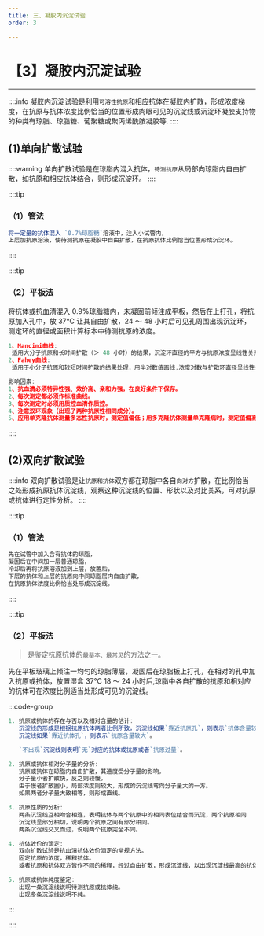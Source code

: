 ```yaml
---
title: 三、凝胶内沉淀试验
order: 3

---
```


# 【3】凝胶内沉淀试验

<kaodian :text="'免疫学检验记忆卡'" />

<!-- ###### 第六章 沉淀反应

> 临床免疫学检验 -->

<beitiM/>

---

::::info
凝胶内沉淀试验是利用`可溶性抗原`和相应抗体在凝胶内扩散，形成浓度梯度，在抗原与抗体浓度比例恰当的位置形成肉眼可见的沉淀线或沉淀环凝胶支持物的种类有琼脂、琼脂糖、葡聚糖或聚丙烯酰胺凝胶等.
::::

## (1)单向扩散试验

<son :text="'免疫学检验记忆卡'" text62="(1)单向扩散试验" :textOption="[['了解 ','专业实践能力'],['掌握 ','专业实践能力'],['掌握 ','专业实践能力']]" />

::::warning
单向扩散试验是在琼脂内混入抗体，`待测抗原`从局部向琼脂内自由扩散，如抗原和相应抗体结合，则形成沉淀环。
::::

<!-- <son :text="'免疫学检验记忆卡'" text63="（1）管法" :textOption="[['熟练','专业实践能力'],['熟练','专业实践能力'],['熟练','专业实践能力']]" /> -->

::::tip

### （1）管法

```js
将一定量的抗体混入 `0.7%琼脂糖`溶液中，注入小试管内，
上层加抗原溶液，使待测抗原在凝胶中自由扩散，在抗原抗体比例恰当位置形成沉淀环。
```

::::

<!-- <son :text="'免疫学检验记忆卡'" text64="（2）平板法" :textOption="[['掌握','专业实践能力'],['掌握','专业实践能力'],['掌握','专业实践能力']]" /> -->

::::tip

### （2）平板法

将抗体或抗血清混入 0.9%琼脂糖内，未凝固前倾注成平板，然后在上打孔，将抗原加入孔中，放 37℃ 让其自由扩散，24 ～ 48 小时后可见孔周围出现沉淀环，测定环的直径或面积计算标本中待测抗原的浓度。

```js
1、Mancini曲线:
 适用大分子抗原和长时间扩散（＞ 48 小时）的结果，沉淀环直径的平方与抗原浓度呈线性关系。
2、Fahey曲线:
 适用于小分子抗原和较短时间扩散的结果处理，用半对数值画线,浓度对数与扩散环直径呈线性关系。

影响因素:
1、抗血清必须特异性强、效价高、亲和力强，在良好条件下保存。
2、每次测定都必须作标准曲线。
3、每次测定时必须用质控血清作质控。
4、注意双环现象（出现了两种抗原性相同成分）。
5、应用单克隆抗体测量多态性抗原时，测定值偏低；用多克隆抗体测量单克隆病时，测定值偏高。
```

::::

## (2)双向扩散试验

<son :text="'免疫学检验记忆卡'" text65="(2)双向扩散试验" :textOption="[['了解 ','专业实践能力'],['掌握 ','专业实践能力'],['掌握 ','专业实践能力']]" />

::::info
双向扩散试验是让`抗原和抗体`双方都在琼脂中各自`向对方`扩散，在比例恰当之处形成抗原抗体沉淀线，观察这种沉淀线的位置、形状以及对比关系，可对抗原或抗体进行定性分析。
::::

<!--
<son :text="'免疫学检验记忆卡'" text66="（1）管法" :textOption="[['熟练','专业实践能力'],['熟练','专业实践能力'],['熟练','专业实践能力']]" /> -->

::::tip

### （1）管法

```js
先在试管中加入含有抗体的琼脂，
凝固后在中间加一层普通琼脂，
冷却后再将抗原溶液加到上层，放置后，
下层的抗体和上层的抗原向中间琼脂层内自由扩散，
在抗原抗体浓度比例恰当处形成沉淀线。
```

::::

<!-- <son :text="'免疫学检验记忆卡'" text67="（2）平板法" :textOption="[['掌握','专业实践能力'],['掌握','专业实践能力'],['掌握','专业实践能力']]" /> -->

::::tip

### （2）平板法

> 是鉴定抗原抗体的`最基本、最常见`的方法之一。

先在平板玻璃上倾注一均匀的琼脂薄层，凝固后在琼脂板上打孔，在相对的孔中加入抗原或抗体，放置湿盒 37℃ 18 ～ 24 小时后,琼脂中各自扩散的抗原和相对应的抗体可在浓度比例适当处形成可见的沉淀线。

:::code-group

```js [相对含量]
1. 抗原或抗体的存在与否以及相对含量的估计:
   沉淀线的形成是根据抗原抗体两者比例所致，沉淀线如果`靠近抗原孔`，则表示`抗体含量较大`
   沉淀线如果`靠近抗体孔`，则表示`抗原含量较大`。

   `不出现`沉淀线则表明`无`对应的抗体或抗原或者`抗原过量`。
```

```js [相对分子量]
2. 抗原或抗体相对分子量的分析:
   抗原或抗体在琼脂内自由扩散，其速度受分子量的影响。
   分子量小者扩散快，反之则较慢。
   由于慢者扩散圈小，局部浓度则较大，形成的沉淀线弯向分子量大的一方。
   如果两者分子量大致相等，则形成直线。
```

```js [抗原性质]
3. 抗原性质的分析:
   两条沉淀线互相吻合相连，表明抗体与两个抗原中的相同表位结合而沉淀，两个抗原相同
   沉淀线呈部分相切，说明两个抗原之间有部分相同。
   两条沉淀线交叉而过，说明两个抗原完全不同。
```

```js [抗体效价]
4. 抗体效价的滴定:
   双向扩散试验是抗血清抗体效价滴定的常规方法。
   固定抗原的浓度，稀释抗体。
   或者抗原和抗体双方皆作不同的稀释，经过自由扩散，形成沉淀线，以出现沉淀线最高的抗体稀释度为该抗体的效价。
```

```js [纯度鉴定]
5. 抗原或抗体纯度鉴定:
   出现一条沉淀线说明待测抗原或抗体纯。
   出现多条沉淀线说明不纯。
```

:::

::::
